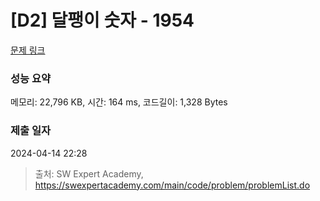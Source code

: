 # [D2] 달팽이 숫자 - 1954 

[문제 링크](https://swexpertacademy.com/main/code/problem/problemDetail.do?contestProbId=AV5PobmqAPoDFAUq) 

### 성능 요약

메모리: 22,796 KB, 시간: 164 ms, 코드길이: 1,328 Bytes

### 제출 일자

2024-04-14 22:28



> 출처: SW Expert Academy, https://swexpertacademy.com/main/code/problem/problemList.do
